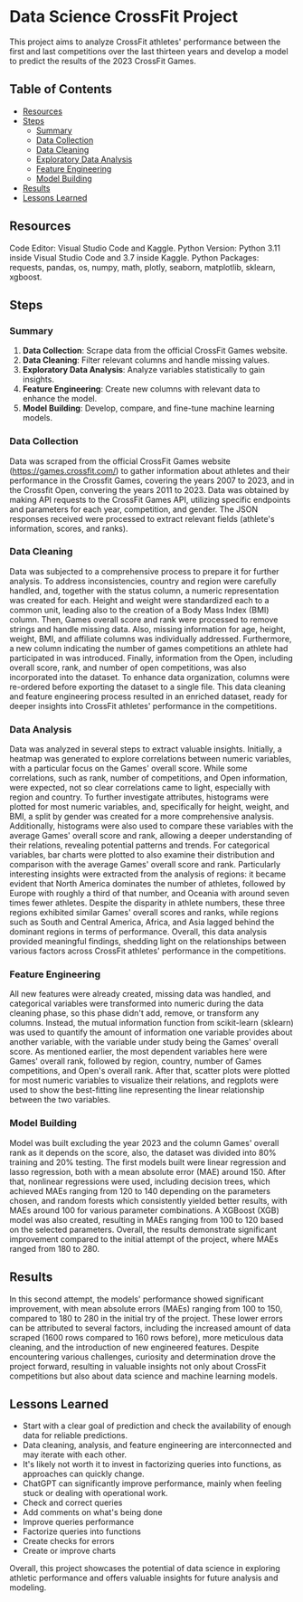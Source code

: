# **Data Science CrossFit Project**
This project aims to analyze CrossFit athletes' performance between the first and last competitions over the last thirteen years and develop a model to predict the results of the 2023 CrossFit Games.

## **Table of Contents**
- [Resources](#resources)
- [Steps](#steps)
  - [Summary](#summary)
  - [Data Collection](#data-collection)
  - [Data Cleaning](#data-cleaning)
  - [Exploratory Data Analysis](#exploratory-data-analysis)
  - [Feature Engineering](#feature-engineering)
  - [Model Building](#model-building)
- [Results](#results)
- [Lessons Learned](#lessons-learned)

## **Resources**
Code Editor: Visual Studio Code and Kaggle.
Python Version: Python 3.11 inside Visual Studio Code and 3.7 inside Kaggle.
Python Packages: requests, pandas, os, numpy, math, plotly, seaborn, matplotlib, sklearn, xgboost.

## **Steps**

### **Summary**
1. **Data Collection**: Scrape data from the official CrossFit Games website.
2. **Data Cleaning**: Filter relevant columns and handle missing values.
3. **Exploratory Data Analysis**: Analyze variables statistically to gain insights.
4. **Feature Engineering**: Create new columns with relevant data to enhance the model.
5. **Model Building**: Develop, compare, and fine-tune machine learning models.

### **Data Collection**
Data was scraped from the official CrossFit Games website (https://games.crossfit.com/) to gather information about athletes and their performance in the Crossfit Games, covering the years 2007 to 2023, and in the Crossfit Open, convering the years 2011 to 2023. Data was obtained by making API requests to the CrossFit Games API, utilizing specific endpoints and parameters for each year, competition, and gender. The JSON responses received were processed to extract relevant fields (athlete's information, scores, and ranks).

### **Data Cleaning**
Data was subjected to a comprehensive process to prepare it for further analysis. To address inconsistencies, country and region were carefully handled, and, together with the status column, a numeric representation was created for each. Height and weight were standardized each to a common unit, leading also to the creation of a Body Mass Index (BMI) column. Then, Games overall score and rank were processed to remove strings and handle missing data. Also, missing information for age, height, weight, BMI, and affiliate columns was individually addressed. Furthermore, a new column indicating the number of games competitions an athlete had participated in was introduced. Finally, information from the Open, including overall score, rank, and number of open competitions, was also incorporated into the dataset. To enhance data organization, columns were re-ordered before exporting the dataset to a single file. This data cleaning and feature engineering process resulted in an enriched dataset, ready for deeper insights into CrossFit athletes' performance in the competitions.

### **Data Analysis**
Data was analyzed in several steps to extract valuable insights. Initially, a heatmap was generated to explore correlations between numeric variables, with a particular focus on the Games' overall score. While some correlations, such as rank, number of competitions, and Open information, were expected, not so clear correlations came to light, especially with region and country. To further investigate attributes, histograms were plotted for most numeric variables, and, specifically for height, weight, and BMI, a split by gender was created for a more comprehensive analysis. Additionally, histograms were also used to compare these variables with the average Games' overall score and rank, allowing a deeper understanding of their relations, revealing potential patterns and trends. For categorical variables, bar charts were plotted to also examine their distribution and comparison with the average Games' overall score and rank. Particularly interesting insights were extracted from the analysis of regions: it became evident that North America dominates the number of athletes, followed by Europe with roughly a third of that number, and Oceania with around seven times fewer athletes. Despite the disparity in athlete numbers, these three regions exhibited similar Games' overall scores and ranks, while regions such as South and Central America, Africa, and Asia lagged behind the dominant regions in terms of performance. Overall, this data analysis provided meaningful findings, shedding light on the relationships between various factors across CrossFit athletes' performance in the competitions.

### **Feature Engineering**
All new features were already created, missing data was handled, and categorical variables were transformed into numeric during the data cleaning phase, so this phase didn't add, remove, or transform any columns. Instead, the mutual information function from scikit-learn (sklearn) was used to quantify the amount of information one variable provides about another variable, with the variable under study being the Games' overall score. As mentioned earlier, the most dependent variables here were Games' overall rank, followed by region, country, number of Games competitions, and Open's overall rank. After that, scatter plots were plotted for most numeric variables to visualize their relations, and regplots were used to show the best-fitting line representing the linear relationship between the two variables.

### **Model Building**
Model was built excluding the year 2023 and the column Games' overall rank as it depends on the score, also, the dataset was divided into 80% training and 20% testing. The first models built were linear regression and lasso regression, both with a mean absolute error (MAE) around 150. After that, nonlinear regressions were used, including decision trees, which achieved MAEs ranging from 120 to 140 depending on the parameters chosen, and random forests which consistently yielded better results, with MAEs around 100 for various parameter combinations. A XGBoost (XGB) model was also created, resulting in MAEs ranging from 100 to 120 based on the selected parameters. Overall, the results demonstrate significant improvement compared to the initial attempt of the project, where MAEs ranged from 180 to 280.

## **Results**
In this second attempt, the models' performance showed significant improvement, with mean absolute errors (MAEs) ranging from 100 to 150, compared to 180 to 280 in the initial try of the project. These lower errors can be attributed to several factors, including the increased amount of data scraped (1600 rows compared to 160 rows before), more meticulous data cleaning, and the introduction of new engineered features. Despite encountering various challenges, curiosity and determination drove the project forward, resulting in valuable insights not only about CrossFit competitions but also about data science and machine learning models.

## **Lessons Learned**
* Start with a clear goal of prediction and check the availability of enough data for reliable predictions.
* Data cleaning, analysis, and feature engineering are interconnected and may iterate with each other.
* It's likely not worth it to invest in factorizing queries into functions, as approaches can quickly change.
* ChatGPT can significantly improve performance, mainly when feeling stuck or dealing with operational work.
* Check and correct queries
* Add comments on what's being done
* Improve queries performance
* Factorize queries into functions
* Create checks for errors
* Create or improve charts

Overall, this project showcases the potential of data science in exploring athletic performance and offers valuable insights for future analysis and modeling.